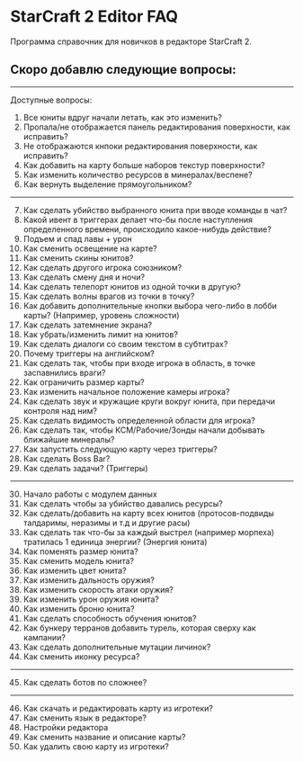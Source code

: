 # StarCraft 2 Editor FAQ
Программа справочник для новичков в редакторе StarCraft 2.

Скоро добавлю следующие вопросы:
-
------------------------------------------------------------------
Доступные вопросы:
1) Все юниты вдруг начали летать, как это изменить?
2) Пропала/не отображается панель редактирования поверхности, как исправить?
3) Не отображаются кнпоки редактирования поверхности, как исправить?
4) Как добавить на карту больше наборов текстур поверхности?
5) Как изменить количество ресурсов в минералах/веспене?
6) Как вернуть выделение прямоугольником?
------------------------------------------------------------------
7) Как сделать убийство выбранного юнита при вводе команды в чат?
8) Какой ивент в триггерах делает что-бы после наступления определенного времени, происходило какое-нибудь действие?
9) Подъем и спад лавы + урон
10) Как сменить освещение на карте?
11) Как сменить скины юнитов?
12) Как сделать другого игрока союзником?
13) Как сделать смену дня и ночи?
14) Как сделать телепорт юнитов из одной точки в другую?
15) Как сделать волны врагов из точки в точку?
16) Как добавить дополнительные кнопки выбора чего-либо в лобби карты? (Например, уровень сложности)
17) Как сделать затемнение экрана?
18) Как убрать/изменить лимит на юнитов?
19) Как сделать диалоги со своим текстом в субтитрах?
20) Почему триггеры на английском?
21) Как сделать так, чтобы при входе игрока в область, в точке заспавнились враги?
22) Как ограничить размер карты?
23) Как изменить начальное положение камеры игрока?
24) Как сделать звук и кружащие круги вокруг юнита, при передачи контроля над ним?
25) Как сделать видимость определенной области для игрока?
26) Как сделать так, чтобы КСМ/Рабочие/Зонды начали добывать ближайшие минералы?
27) Как запустить следующую карту через триггеры?
28) Как сделать Boss Bar?
29) Как сделать задачи? (Триггеры)
------------------------------------------------------------------
30) Начало работы с модулем данных
31) Как сделать чтобы за убийство давались ресурсы?
32) Как сделать/добавить на карту всех юнитов (протосов-подвиды талдаримы, неразимы и т.д и другие расы)
33) Как сделать так что-бы за каждый выстрел (например морпеха) тратилась 1 единица энергии? (Энергия юнита)
34) Как поменять размер юнита?
35) Как сменить модель юнита?
36) Как изменить цвет юнита?
37) Как изменить дальность оружия?
38) Как изменить скорость атаки оружия?
39) Как изменить урон оружия юнита?
40) Как изменить броню юнита?
41) Как сделать способность обучения юнитов?
42) Как бункеру терранов добавить турель, которая сверху как кампании?
43) Как сделать дополнительные мутации личинок?
44) Как сменить иконку ресурса?
------------------------------------------------------------------
45) Как сделать ботов по сложнее?
------------------------------------------------------------------
46) Как скачать и редактировать карту из игротеки?
47) Как сменить язык в редакторе?
48) Настройки редактора
49) Как сменить название и описание карты?
50) Как удалить свою карту из игротеки?
